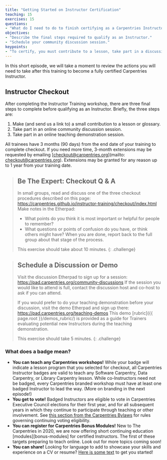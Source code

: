 ```yaml
---
title: "Getting Started on Instructor Certification"
teaching: 15
exercises: 15
questions:
- "What do I need to do to finish certifying as a Carpentries Instructor?"
objectives:
- "Describe the final steps required to qualify as an Instructor."
- "Schedule your community discussion session."
keypoints:
- "To certify, you must contribute to a lesson, take part in a discussion, and do a teaching demo within 90 days of your training event."
---
```


In this short episode, we will take a moment to review the actions you will
need to take after this training to become a fully certified Carpentries Instructor.  

## Instructor Checkout

After completing the Instructor Training workshop, there are three final steps to complete before qualifying as an Instructor. 
Briefly, the three steps are:

1.  Make (and send us a link to) a small contribution to a lesson or glossary.
2.  Take part in an online community discussion session.
3.  Take part in an online teaching demonstration session.


All trainees have 3 months (90 days) from the end date of your training to complete checkout. If you need more time,
3-month extensions may be requested by emailing [checkout@carpentries.org](mailto: checkout@carpentries.org). 
Extensions may be granted for any reason up to 1 year from your training date.


> ## Be The Expert: Checkout Q & A
>
> In small groups, read and discuss one of the three checkout procedures described on this page: https://carpentries.github.io/instructor-training/checkout/index.html
> Make notes in the Etherpad:
> - What points do you think it is most important or helpful for people to remember?
> - What questions or points of confusion do you have, or think others might have? 
> When you are done, report back to the full group about that stage of the process.
>
> This exercise should take about 10 minutes.
{: .challenge}



> ## Schedule a Discussion or Demo
>
> Visit the discussion Etherpad to sign up for a session: <https://pad.carpentries.org/community-discussions>
> If the session you would like to attend is full, contact the discussion
> host and co-host to ask if you can attend.
>
> If you would prefer to do your teaching demonstration before your discussion,
> visit the demo Etherpad and sign up there: <https://pad.carpentries.org/teaching-demos>
> This demo [rubric]({{ page.root }}/demos_rubric/) is provided as a guide for Trainers evaluating potential new Instructors during the teaching demonstration.
>
>
> This exercise should take 5 minutes.
{: .challenge}

### What does a badge mean?
* **You can teach any Carpentries workshops!** While your badge will indicate a lesson program that you selected for checkout, all Carpentries Instructor badges are valid to teach any Software Carpentry, Data Carpentry, or Library Carpentry lesson. While co-Instructors need not be badged, every Carpentries branded workshop must have at least one badged Instructor to lead the way. (More on branding in the next episode!)
* **You get to vote!** Badged Instructors are eligible to vote in Carpentries Executive Council elections for their first year, and for all subsequent years in which they continue to participate through teaching or other involvement. See [this section from the Carpentries Bylaws][voting-rights] for rules governing continuing voting eligibility.
* **You can register for Carpentries Bonus Modules!** New to The Carpentries in 2020, we are now offering short continuing education [modules][bonus-modules] for certified Instructors. The first of these targets preparing to teach online. Look out for more topics coming soon!
* **You can share!** Looking for language to add to showcase your skills and experience on a CV or resume? [Here is some text][text-for-instructors] to get you started!


[demos-rubric]: https://carpentries.github.io/instructor-training/demos_rubric/
[voting-rights]: https://docs.carpentries.org/topic_folders/governance/bylaws.html#eligibility-rights-and-termination-for-voting-members
[text-for-instructors]: https://github.com/carpentries/commons/blob/master/text-for-instructors.md
